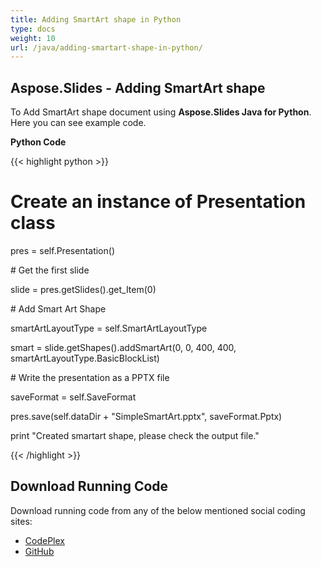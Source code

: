 ```yaml
---
title: Adding SmartArt shape in Python
type: docs
weight: 10
url: /java/adding-smartart-shape-in-python/
---
```


## **Aspose.Slides - Adding SmartArt shape**
To Add SmartArt shape document using **Aspose.Slides Java for Python**. Here you can see example code.

**Python Code**

{{< highlight python >}}

 # Create an instance of Presentation class

pres = self.Presentation()

\# Get the first slide

slide = pres.getSlides().get_Item(0)

\# Add Smart Art Shape

smartArtLayoutType = self.SmartArtLayoutType

smart = slide.getShapes().addSmartArt(0, 0, 400, 400, smartArtLayoutType.BasicBlockList)

\# Write the presentation as a PPTX file

saveFormat = self.SaveFormat

pres.save(self.dataDir + "SimpleSmartArt.pptx", saveFormat.Pptx)

print "Created smartart shape, please check the output file."

{{< /highlight >}}
## **Download Running Code**
Download running code from any of the below mentioned social coding sites:

- [CodePlex](https://asposeslidesjavapython.codeplex.com/releases/view/620922)
- [GitHub](https://github.com/aspose-slides/Aspose.Slides-for-Java/releases/tag/Aspose.Slides_Java_for_Python-v1.0)
